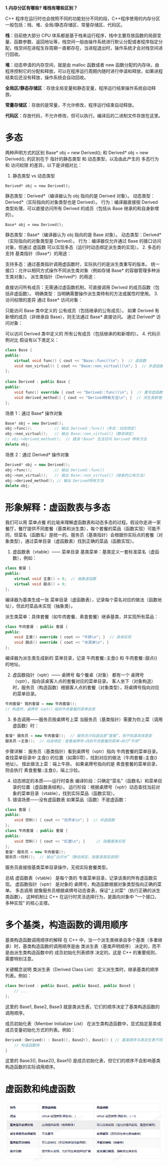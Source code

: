 **1.内存分区有哪些? 堆栈有哪些区别？**

C++ 程序在运行时也会按照不同的功能划分不同的段，C++程序使用的内存分区一般包括：栈、堆、全局/静态存储区、常量存储区、代码区。

**栈**：目前绝大部分 CPU 体系都是基于栈来运行程序，栈中主要存放函数的局部变量、函数参数、返回地址等，栈空间一般由操作系统进行默认分配或者程序指定分配，栈空间在进程生存周期一直都存在，当进程退出时，操作系统才会对栈空间进行回收。

**堆**：动态申请的内存空间，就是由 malloc 函数或者 new 函数分配的内存块，由程序控制它的分配和释放，可以在程序运行周期内随时进行申请和释放，如果进程结束后还没有释放，操作系统会自动回收。

**全局区/静态存储区**：存放全局变量和静态变量，程序运行结束操作系统自动释放。

**常量存储区**：存放的是常量，不允许修改，程序运行结束自动释放。

**代码区**：存放代码，不允许修改，但可以执行。编译后的二进制文件存放在这里。

# 多态
两种声明方式的区别
Base* obj = new Derived(); 和 Derived* obj = new Derived(); 的区别在于 指针的静态类型 和 动态类型，以及由此产生的 多态行为 和 访问权限 的差异。以下是详细对比：

1. 静态类型 vs 动态类型
```
Derived* obj = new Derived();
```

静态类型：Derived*（编译器认为 obj 指向的是 Derived 对象）。
动态类型：Derived*（实际指向的对象类型也是 Derived）。
行为：编译器直接按 Derived 类型处理，可以直接访问所有 Derived 的成员（包括从 Base 继承的和自身新增的）。
```
Base* obj = new Derived();
```

静态类型：Base*（编译器认为 obj 指向的是 Base 对象）。
动态类型：Derived*（实际指向的对象类型是 Derived）。
行为：编译器仅允许通过 Base 的接口访问对象，但通过 虚函数 可以实现多态（运行时动态绑定派生类的实现）。
2. 多态的支持
基类指针（Base*）的用途：

支持多态：通过基类指针调用虚函数时，实际执行的是派生类重写的版本。
统一接口：允许以相同方式操作不同派生类对象（例如存储 Base* 的容器管理多种派生类对象）。
派生类指针（Derived*）的用途：

直接访问所有成员：无需通过虚函数机制，可直接调用 Derived 的成员函数（包括非虚函数）。
明确类型：当明确需要操作派生类特有的方法或属性时使用。
3. 访问权限的差异
通过 Base* 访问对象：

只能访问 Base 类中定义的 公有成员（包括继承的公有成员）。
如果 Derived 有新增的成员（非继承自 Base），则无法通过 Base* 直接访问。
通过 Derived* 访问对象：

可以访问 Derived 类中定义的 所有公有成员（包括继承的和新增的）。
4. 代码示例对比
假设有以下类定义：
```cpp
class Base {
public:
    virtual void func() { cout << "Base::func()\n"; }  // 虚函数
    void non_virtual() { cout << "Base::non_virtual()\n"; }  // 非虚函数
};

class Derived : public Base {
public:
    void func() override { cout << "Derived::func()\n"; }  // 重写虚函数
    void derived_method() { cout << "Derived特有方法\n"; }  // 派生类新增方法
};
```
场景 1：通过 Base* 操作对象
```cpp
Base* obj = new Derived();
obj->func();          // 输出 Derived::func()（多态：动态绑定）
obj->non_virtual();   // 输出 Base::non_virtual()（静态绑定）
// obj->derived_method();  // 错误！Base* 无法访问 Derived 特有方法
delete obj;
```
场景 2：通过 Derived* 操作对象
```cpp
Derived* obj = new Derived();
obj->func();          // 输出 Derived::func()
obj->non_virtual();   // 输出 Base::non_virtual()（继承的公有方法）
obj->derived_method(); // 输出 Derived特有方法
delete obj;
```

# 形象解释：虚函数表与多态
我们可以用 菜单点餐 的比喻来理解虚函数表和动态多态的过程。假设你走进一家餐厅，餐厅提供不同套餐（基类和派生类），每个套餐的菜品（函数实现）可能不同，但菜名（函数名）是统一的。服务员（基类指针）会根据你实际点的套餐（对象类型），通过菜单目录（虚函数表）找到正确的菜品（函数实现）。

1. 虚函数表（vtable）—— 菜单目录
基类菜单：基类定义一套标准菜名（虚函数），例如：
```cpp
class 套餐 {
public:
    virtual void 主食() = 0;  // 抽象虚函数
    virtual void 甜点() = 0;
};
```
编译器为基类生成一张 菜单目录（虚函数表），记录每个菜名对应的做法（函数地址），但此时菜品未实现（抽象类）。

派生类菜单：具体套餐（如牛肉套餐、素食套餐）继承基类，并实现所有菜品：

```cpp
class 牛肉套餐 : public 套餐 {
public:
    void 主食() override { cout << "牛排\n"; }  // 具体实现
    void 甜点() override { cout << "冰淇淋\n"; }
};
```
编译器为派生类生成新的 菜单目录，记录 牛肉套餐::主食() 和 牛肉套餐::甜点() 的地址。

2. 虚函数指针（vptr）—— 桌牌号
每个餐桌（对象） 都有一个 桌牌号（vptr），指向该桌客人点的套餐对应的菜单目录。
客人坐下（对象构造） 时，服务员（构造函数）根据客人点的套餐（对象类型），将桌牌号指向对应的菜单目录。
```cpp
牛肉套餐* 我的套餐 = new 牛肉套餐();  
// 构造时，桌牌号（vptr）指向牛肉套餐的菜单目录
```
3. 多态调用——服务员按桌牌号上菜
当服务员（基类指针）需要为你上菜（调用虚函数）时：
```cpp
套餐* 服务员 = new 牛肉套餐();  // 服务员只知道这是“套餐”，但不知道具体类型
服务员->主食();  // 动态绑定：查看桌牌号→找到牛肉套餐的菜单→执行“牛排”
```
步骤详解：
服务员（基类指针）看到桌牌号（vptr）指向 牛肉套餐的菜单目录。
查找菜单目录中 主食() 的位置（如第0项），找到对应的做法（牛肉套餐::主食() 地址）。
按此做法上菜：端上牛排。
如果桌牌号指向的是 素食套餐的菜单目录，则会执行 素食套餐::主食()，端上沙拉。

4. 动态绑定的本质——运行时查表
编译阶段：只确定“菜名”（函数名）和菜单目录的位置（虚函数表结构）。
运行阶段：根据桌牌号（vptr）动态查找当前对象的菜单目录（vtable），找到实际菜品（函数实现）。
5. 错误场景——没有虚函数表
如果菜品（函数）不是虚函数：

```cpp
class 套餐 {
public:
    void 饮料() { cout << "白开水\n"; }  // 非虚函数
};
class 牛肉套餐 : public 套餐 {
public:
    void 饮料() { cout << "红酒\n"; }     // 隐藏基类实现
};
套餐* 服务员 = new 牛肉套餐();
服务员->饮料();  // 输出“白开水”（静态绑定，按基类类型调用）
```
服务员直接按基类菜单目录操作，无视实际套餐类型。

总结
虚函数表（vtable） 是每个类的 专属菜单目录，记录该类的所有虚函数实现。
虚函数指针（vptr） 是对象的 桌牌号，构造函数根据对象类型指向正确的菜单。
多态调用 就像服务员根据桌牌号动态查表，保证“上对菜”（执行正确的派生类函数）。
这种机制让 C++ 在运行时灵活选择行为，是面向对象中 “一个接口，多种实现” 的核心支撑。

# 多个基类，构造函数的调用顺序

基类构造函数调用顺序的解释
在 C++ 中，当一个派生类继承自多个基类（多重继承）时，基类构造函数的调用顺序是由 类派生表（基类声明顺序） 决定的，而不是由派生类构造函数中的 成员初始化列表顺序 决定的。这是 C++ 的重要规则，需要特别注意。

关键概念说明
类派生表（Derived Class List）
定义派生类时，继承基类的顺序列表。例如：
```cpp
class Derived : public Base1, public Base2, public Base3 {
    // ...
};
```
这里的 Base1, Base2, Base3 就是类派生表，它们的顺序决定了基类构造函数的调用顺序。

成员初始化表（Member Initializer List）
在派生类构造函数中，显式指定基类或成员变量初始化方式的列表。例如：
```cpp
Derived::Derived() : Base3(), Base2(), Base1() { // 基类顺序与类派生表不同
    // 构造函数体
}
```
这里的 Base3(), Base2(), Base1() 是成员初始化表，但它们的顺序不会影响基类构造函数的实际调用顺序。

# 虚函数和纯虚函数

![输入图片说明](/imgs/2025-05-09/F15EpkZxzfs9Vynp.png)
<!--stackedit_data:
eyJoaXN0b3J5IjpbNjgzNzIwNzkzLDMwNjI2MjgxNCwzOTg0OD
g3NTMsMjI2Mjc3NTUyXX0=
-->